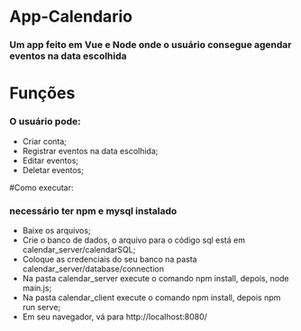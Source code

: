 # App-Calendario

### Um app feito em Vue e Node onde o usuário consegue agendar eventos na data escolhida

# Funções

### O usuário pode: 

- Criar conta;
- Registrar eventos na data escolhida;
- Editar eventos;
- Deletar eventos;

#Como executar:

### necessário ter npm e mysql instalado

- Baixe os arquivos;
- Crie o banco de dados, o arquivo para o código sql está em calendar_server/calendarSQL;
- Coloque as credenciais do seu banco na pasta calendar_server/database/connection
- Na pasta calendar_server execute o comando npm install, depois, node main.js;
- Na pasta calendar_client execute o comando npm install, depois npm run serve;
- Em seu navegador, vá para  http://localhost:8080/
